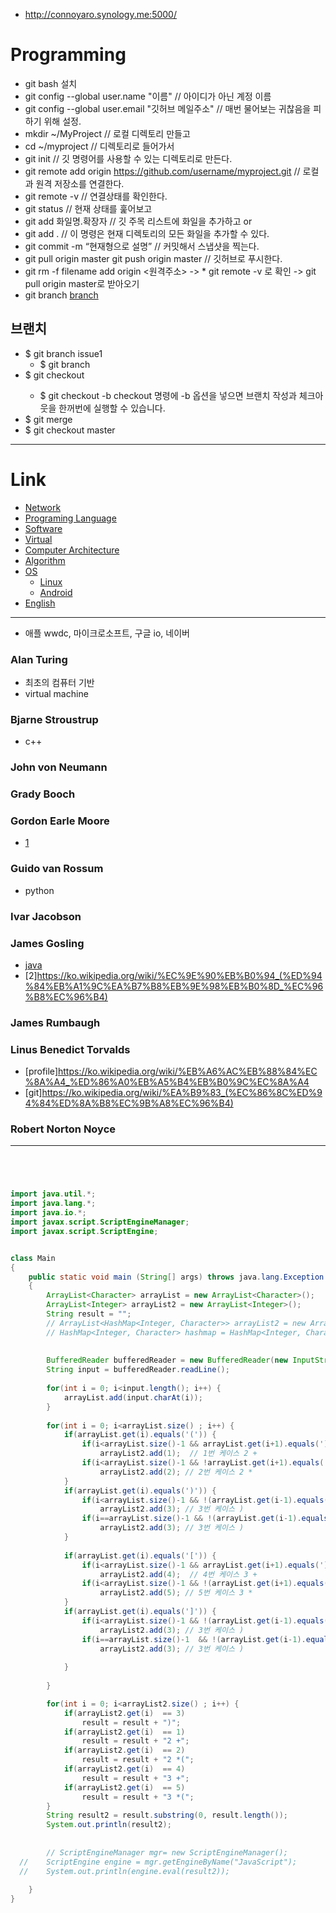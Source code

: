 - http://connoyaro.synology.me:5000/

# Programming
* git bash 설치
* git config --global user.name "이름"  // 아이디가 아닌 계정 이름
* git config --global user.email "깃허브 메일주소" // 매번 물어보는 귀찮음을 피하기 위해 설정. 
* mkdir ~/MyProject   // 로컬 디렉토리 만들고
* cd ~/myproject      // 디렉토리로 들어가서
* git init            // 깃 명령어를 사용할 수 있는 디렉토리로 만든다.
* git remote add origin https://github.com/username/myproject.git // 로컬과 원격 저장소를 연결한다.
* git remote -v // 연결상태를 확인한다.
* git status          // 현재 상태를 훑어보고
* git add 화일명.확장자  // 깃 주목 리스트에 화일을 추가하고 or
* git add .           // 이 명령은 현재 디렉토리의 모든 화일을 추가할 수 있다.
* git commit -m “현재형으로 설명” // 커밋해서 스냅샷을 찍는다.
* git pull origin master
git push origin master // 깃허브로 푸시한다.
* git rm -f filename add origin <원격주소>  -> * git remote -v 로 확인 -> git pull origin master로 받아오기
* git branch [branch](https://wayhome25.github.io/git/2017/07/08/git-first-pull-request-story/)

## 브랜치
* $ git branch issue1
	* $ git branch
* $ git checkout <branch>
	* $ git checkout -b <branch> checkout 명령에 -b 옵션을 넣으면 브랜치 작성과 체크아웃을 한꺼번에 실행할 수 있습니다.
* $ git merge <commit>
* $ git checkout master




---
# Link
 * [Network](./network/README.md)
 * [Programing Language](./PL/README.md)
 * [Software](./SW/README.md)
 * [Virtual](./virtual/README.md)
 * [Computer Architecture](./ComputerArchitecture/README.md)
 * [Algorithm](./Algorithm/README.md)
 * [OS](./OS/README.md)
   + [Linux](./OS/Linux/README.md)
   + [Android](./OS/Android/README.md)
* [English](./English/README.md)

---
* 애플 wwdc, 마이크로소프트, 구글 io, 네이버

### Alan Turing
* 최초의 컴퓨터 기반
* virtual machine

### Bjarne Stroustrup
* c++

### John von Neumann

### Grady Booch 

### Gordon Earle Moore
* [1](https://ko.wikipedia.org/wiki/%EA%B3%A0%EB%93%A0_%EB%AC%B4%EC%96%B4)

### Guido van Rossum
* python

### Ivar Jacobson
  

### James Gosling
* [java](https://namu.wiki/w/Java?from=JAVA)
* [2]https://ko.wikipedia.org/wiki/%EC%9E%90%EB%B0%94_(%ED%94%84%EB%A1%9C%EA%B7%B8%EB%9E%98%EB%B0%8D_%EC%96%B8%EC%96%B4)

### James Rumbaugh  

### Linus Benedict Torvalds
* [profile]https://ko.wikipedia.org/wiki/%EB%A6%AC%EB%88%84%EC%8A%A4_%ED%86%A0%EB%A5%B4%EB%B0%9C%EC%8A%A4
* [git]https://ko.wikipedia.org/wiki/%EA%B9%83_(%EC%86%8C%ED%94%84%ED%8A%B8%EC%9B%A8%EC%96%B4)

### Robert Norton Noyce



-----------
```java




import java.util.*;
import java.lang.*;
import java.io.*;
import javax.script.ScriptEngineManager;
import javax.script.ScriptEngine;


class Main
{
	public static void main (String[] args) throws java.lang.Exception
	{
		ArrayList<Character> arrayList = new ArrayList<Character>();
		ArrayList<Integer> arrayList2 = new ArrayList<Integer>();
		String result = "";
		// ArrayList<HashMap<Integer, Character>> arrayList2 = new ArrayList<HashMap<Integer, Character>>();
		// HashMap<Integer, Character> hashmap = HashMap<Integer, Character>();
		
		
		BufferedReader bufferedReader = new BufferedReader(new InputStreamReader(System.in));
		String input = bufferedReader.readLine();
		
		for(int i = 0; i<input.length(); i++) {
			arrayList.add(input.charAt(i));
		}
		
		for(int i = 0; i<arrayList.size() ; i++) {
			if(arrayList.get(i).equals('(')) {
				if(i<arrayList.size()-1 && arrayList.get(i+1).equals(')'))
					arrayList2.add(1);  // 1번 케이스 2 +
				if(i<arrayList.size()-1 && !arrayList.get(i+1).equals(')'))
					arrayList2.add(2); // 2번 케이스 2 *
			}
			if(arrayList.get(i).equals(')')) {
				if(i<arrayList.size()-1 && !(arrayList.get(i-1).equals('(')))
					arrayList2.add(3); // 3번 케이스 )
				if(i==arrayList.size()-1 && !(arrayList.get(i-1).equals('(')))
					arrayList2.add(3); // 3번 케이스 )
			}
			
			if(arrayList.get(i).equals('[')) {
				if(i<arrayList.size()-1 && arrayList.get(i+1).equals(']'))
					arrayList2.add(4);  // 4번 케이스 3 +
				if(i<arrayList.size()-1 && !(arrayList.get(i+1).equals(']')))
					arrayList2.add(5); // 5번 케이스 3 *
			}
			if(arrayList.get(i).equals(']')) {
				if(i<arrayList.size()-1 && !(arrayList.get(i-1).equals('[')))
					arrayList2.add(3); // 3번 케이스 )
				if(i==arrayList.size()-1  && !(arrayList.get(i-1).equals('[')))
					arrayList2.add(3); // 3번 케이스 )
					
			}
			
		}

		for(int i = 0; i<arrayList2.size() ; i++) {
			if(arrayList2.get(i)  == 3)
				result = result + ")";
			if(arrayList2.get(i)  == 1)
				result = result + "2 +";
			if(arrayList2.get(i)  == 2)
				result = result + "2 *(";
			if(arrayList2.get(i)  == 4)
				result = result + "3 +";
			if(arrayList2.get(i)  == 5)
				result = result + "3 *(";
		}
		String result2 = result.substring(0, result.length());
		System.out.println(result2);
		
		
		// ScriptEngineManager mgr= new ScriptEngineManager();
  //  	ScriptEngine engine = mgr.getEngineByName("JavaScript");
  //  	System.out.println(engine.eval(result2));
		
	}
}





```


```
